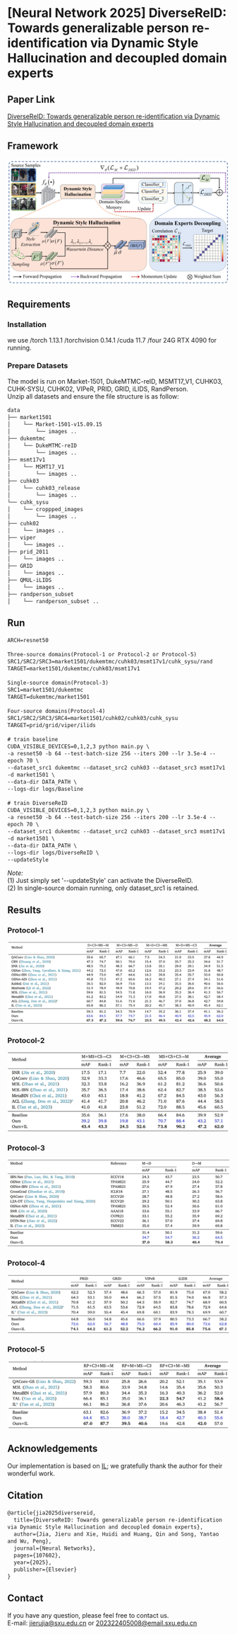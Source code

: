 # [Neural Network 2025] DiverseReID: Towards generalizable person re-identification via Dynamic Style Hallucination and decoupled domain experts
## Paper Link
[DiverseReID: Towards generalizable person re-identification via Dynamic Style Hallucination and decoupled domain experts](https://authors.elsevier.com/a/1l9ga3BBjKvXiO)
## Framework
![image](https://github.com/HuidiXie/DiverseReID/blob/main/figures/net.png)
## Requirements
### Installation
we use /torch 1.13.1 /torchvision 0.14.1 /cuda 11.7 /four 24G RTX 4090 for running.
### Prepare Datasets
The model is run on Market-1501, DukeMTMC-reID, MSMT17_V1, CUHK03, CUHK-SYSU, CUHK02, VIPeR, PRID, GRID, iLIDS, RandPerson.</br>
Unzip all datasets and ensure the file structure is as follow:</br>
```
data
├── market1501
│    └── Market-1501-v15.09.15
│        └── images ..
├── dukemtmc
│    └── DukeMTMC-reID
│        └── images ..
├── msmt17v1
│    └── MSMT17_V1
│        └── images ..
├── cuhk03
│    └── cuhk03_release
│        └── images ..
└── cuhk_sysu
│    └── croppped_images
│        └── images ..
├── cuhk02
│    └── images ..
├── viper
│    └── images ..
├── prid_2011
│    └── images ..
├── GRID
│    └── images ..
├── QMUL-iLIDS
│    └── images ..
├── randperson_subset
│    └── randperson_subset ..

```
## Run
```
ARCH=resnet50

Three-source domains(Protocol-1 or Protocol-2 or Protocol-5)
SRC1/SRC2/SRC3=market1501/dukemtmc/cuhk03/msmt17v1/cuhk_sysu/rand
TARGET=market1501/dukemtmc/cuhk03/msmt17v1

Single-source domain(Protocol-3)
SRC1=market1501/dukemtmc
TARGET=dukemtmc/market1501

Four-source domains(Protocol-4)
SRC1/SRC2/SRC3/SRC4=market1501/cuhk02/cuhk03/cuhk_sysu
TARGET=prid/grid/viper/ilids

# train baseline
CUDA_VISIBLE_DEVICES=0,1,2,3 python main.py \
-a resnet50 -b 64 --test-batch-size 256 --iters 200 --lr 3.5e-4 --epoch 70 \
--dataset_src1 dukemtmc --dataset_src2 cuhk03 --dataset_src3 msmt17v1 -d market1501 \
--data-dir DATA_PATH \
--logs-dir logs/Baseline

# train DiverseReID
CUDA_VISIBLE_DEVICES=0,1,2,3 python main.py \
-a resnet50 -b 64 --test-batch-size 256 --iters 200 --lr 3.5e-4 --epoch 70 \
--dataset_src1 dukemtmc --dataset_src2 cuhk03 --dataset_src3 msmt17v1 -d market1501 \
--data-dir DATA_PATH \
--logs-dir logs/DiverseReID \
--updateStyle

```
*Note:*</br>
(1) Just simply set '--updateStyle' can activate the DiverseReID.</br>
(2) In single-source domain running, only dataset_src1 is retained.

## Results
### Protocol-1</br>
![image](https://github.com/HuidiXie/DiverseReID/blob/main/figures/sota1.png)
### Protocol-2</br>
![image](https://github.com/HuidiXie/DiverseReID/blob/main/figures/sota2.png)
### Protocol-3</br>
![image](https://github.com/HuidiXie/DiverseReID/blob/main/figures/sota3.png)
### Protocol-4</br>
![image](https://github.com/HuidiXie/DiverseReID/blob/main/figures/sota4.png)
### Protocol-5</br>
![image](https://github.com/HuidiXie/DiverseReID/blob/main/figures/sota5.png)
## Acknowledgements
Our implementation is based on [IL](https://github.com/WentaoTan/Interleaved-Learning); we gratefully thank the author for their wonderful work.
## Citation
```
@article{jia2025diversereid,
  title={DiverseReID: Towards generalizable person re-identification via Dynamic Style Hallucination and decoupled domain experts},
  author={Jia, Jieru and Xie, Huidi and Huang, Qin and Song, Yantao and Wu, Peng},
  journal={Neural Networks},
  pages={107602},
  year={2025},
  publisher={Elsevier}
}
```
## Contact
If you have any question, please feel free to contact us.</br>
E-mail: [jierujia@sxu.edu.cn](mailto:jierujia@sxu.edu.cn) or [202322405008@email.sxu.edu.cn](mailto:202322405008@email.sxu.edu.cn)

